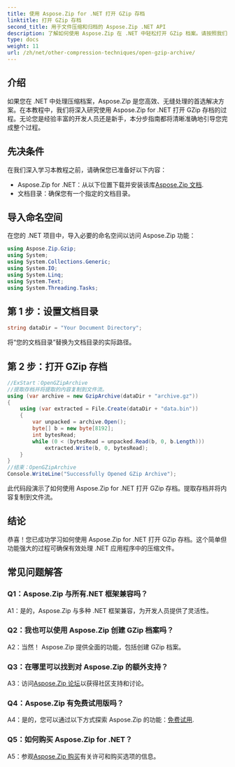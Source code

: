 ```yaml
---
title: 使用 Aspose.Zip for .NET 打开 GZip 存档
linktitle: 打开 GZip 存档
second_title: 用于文件压缩和归档的 Aspose.Zip .NET API
description: 了解如何使用 Aspose.Zip 在 .NET 中轻松打开 GZip 档案。请按照我们的分步指南进行高效、无缝的文件处理。
type: docs
weight: 11
url: /zh/net/other-compression-techniques/open-gzip-archive/
---
```

## 介绍

如果您在 .NET 中处理压缩档案，Aspose.Zip 是您高效、无缝处理的首选解决方案。在本教程中，我们将深入研究使用 Aspose.Zip for .NET 打开 GZip 存档的过程。无论您是经验丰富的开发人员还是新手，本分步指南都将清晰准确地引导您完成整个过程。

## 先决条件

在我们深入学习本教程之前，请确保您已准备好以下内容：

-  Aspose.Zip for .NET：从以下位置下载并安装该库[Aspose.Zip 文档](https://reference.aspose.com/zip/net/).
- 文档目录：确保您有一个指定的文档目录。

## 导入命名空间

在您的 .NET 项目中，导入必要的命名空间以访问 Aspose.Zip 功能：

```csharp
using Aspose.Zip.Gzip;
using System;
using System.Collections.Generic;
using System.IO;
using System.Linq;
using System.Text;
using System.Threading.Tasks;
```

## 第 1 步：设置文档目录

```csharp
string dataDir = "Your Document Directory";
```

将“您的文档目录”替换为文档目录的实际路径。

## 第 2 步：打开 GZip 存档

```csharp
//ExStart：OpenGZipArchive
//提取存档并将提取的内容复制到文件流。
using (var archive = new GzipArchive(dataDir + "archive.gz"))
{
    using (var extracted = File.Create(dataDir + "data.bin"))
    {
        var unpacked = archive.Open();
        byte[] b = new byte[8192];
        int bytesRead;
        while (0 < (bytesRead = unpacked.Read(b, 0, b.Length)))
            extracted.Write(b, 0, bytesRead);
    }
}
//结束：OpenGZipArchive
Console.WriteLine("Successfully Opened GZip Archive");
```

此代码段演示了如何使用 Aspose.Zip for .NET 打开 GZip 存档。提取存档并将内容复制到文件流。

## 结论

恭喜！您已成功学习如何使用 Aspose.Zip for .NET 打开 GZip 存档。这个简单但功能强大的过程可确保有效处理 .NET 应用程序中的压缩文件。

## 常见问题解答

### Q1：Aspose.Zip 与所有.NET 框架兼容吗？

A1：是的，Aspose.Zip 与多种 .NET 框架兼容，为开发人员提供了灵活性。

### Q2：我也可以使用 Aspose.Zip 创建 GZip 档案吗？

A2：当然！ Aspose.Zip 提供全面的功能，包括创建 GZip 档案。

### Q3：在哪里可以找到对 Aspose.Zip 的额外支持？

 A3：访问[Aspose.Zip 论坛](https://forum.aspose.com/c/zip/37)以获得社区支持和讨论。

### Q4：Aspose.Zip 有免费试用版吗？

 A4：是的，您可以通过以下方式探索 Aspose.Zip 的功能：[免费试用](https://releases.aspose.com/).

### Q5：如何购买 Aspose.Zip for .NET？

 A5：参观[Aspose.Zip 购买](https://purchase.aspose.com/buy)有关许可和购买选项的信息。